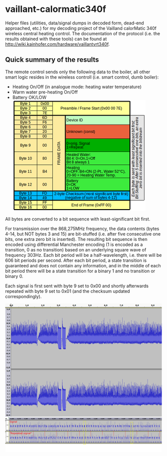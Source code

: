 # vaillant-calormatic340f

Helper files (utilities, data/signal dumps in decoded form, dead-end approached, etc.) for my decoding project of the Vailland calorMatic 340f wireless central heating control. The documentation of the protocol (i.e. the results obtained with these tools) can be found at http://wiki.kainhofer.com/hardware/vaillantvrt340f.

## Quick summary of the results
The remote control sends only the following data to the boiler, all other smart logic resides in the wireless controll (i.e. smart control, dumb boiler):
  * Heating On/Off (in analogue mode: heating water temperature)
  * Warm water pre-heating On/Off
  * Battery OK/LOW
![Packet structure of the Vaillant calorMatic 340f](https://github.com/kainhofer/vaillant-calormatic340f/blob/master/Images/Vaillant_CalorMatic340f_PacketStructure_Vertical.png)

All bytes are converted to a bit sequence with least-significant bit first.

For transmission over the 868,275MHz frequency, the data contents (bytes 4-14, but NOT bytes 3 and 15) are bit-stuffed (i.e. after five consecutive one bits, one extra zero bit is inserted). The resulting bit sequence is then encoded using differential Manchester encoding (1 is encoded as a transition, 0 as no transition) based on an underlying square wave of frequency 303Hz. Each bit period will be a half-wavelength, i.e. there will be 606 bit periods per second. After each bit period, a state transition is guaranteed and does not contain any information, and in the middle of each bit period there will be a state transition for a binary 1 and no transition or binary 0. 

Each signal is first sent with byte 9 set to 0x00 and shortly afterwards repeated with byte 9 set to 0x01 (and the checksum updated correspondingly).

![The signal as a wave](https://github.com/kainhofer/vaillant-calormatic340f/blob/master/Images/Vaillant-Thermostat-AM-868.288MHz-Wave.png)
![The signal and its repeat with comments](https://github.com/kainhofer/vaillant-calormatic340f/blob/master/Images/Vaillant-Thermostat-AM-868.287MHz-Wave2a-Zoom_Repeat_Annotated.png)
